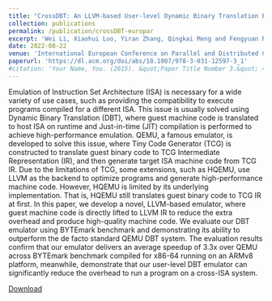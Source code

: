 ```yaml
---
title: "CrossDBT: An LLVM-based User-level Dynamic Binary Translation Emulator (Awarded Best Paper)"
collection: publications
permalink: /publication/crossDBT-europar
excerpt: 'Wei Li, Xiaohui Luo, Yiran Zhang, Qingkai Meng and Fengyuan Ren'
date: 2022-08-22
venue: 'International European Conference on Parallel and Distributed Computing (Euro-Par)'
paperurl: 'https://dl.acm.org/doi/abs/10.1007/978-3-031-12597-3_1'
#citation: 'Your Name, You. (2015). &quot;Paper Title Number 3.&quot; <i>Journal 1</i>. 1(3).'
---
```


Emulation of Instruction Set Architecture (ISA) is necessary for a wide variety of use cases, such as providing the compatibility to execute programs compiled for a different ISA. This issue is usually solved using Dynamic Binary Translation (DBT), where guest machine code is translated to host ISA on runtime and Just-in-time (JIT) compilation is performed to achieve high-performance emulation. QEMU, a famous emulator, is developed to solve this issue, where Tiny Code Generator (TCG) is constructed to translate guest binary code to TCG Intermediate Representation (IR), and then generate target ISA machine code from TCG IR. Due to the limitations of TCG, some extensions, such as HQEMU, use LLVM as the backend to optimize programs and generate high-performance machine code. However, HQEMU is limited by its underlying implementation. That is, HQEMU still translates guest binary code to TCG IR at first. In this paper, we develop a novel, LLVM-based emulator, where guest machine code is directly lifted to LLVM IR to reduce the extra overhead and produce high-quality machine code. We evaluate our DBT emulator using BYTEmark benchmark and demonstrating its ability to outperform the de facto standard QEMU DBT system. The evaluation results confirm that our emulator delivers an average speedup of 3.3x over QEMU across BYTEmark benchmark compiled for x86-64 running on an ARMv8 platform, meanwhile, demonstrate that our user-level DBT emulator can significantly reduce the overhead to run a program on a cross-ISA system.

[Download](https://dl.acm.org/doi/abs/10.1007/978-3-031-12597-3_1)

